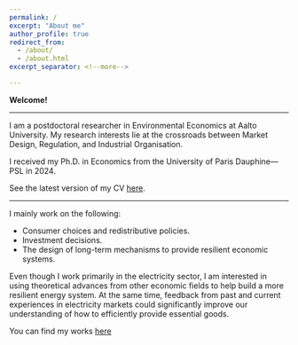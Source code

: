 ```yaml
---
permalink: /
excerpt: "About me"
author_profile: true
redirect_from: 
  - /about/
  - /about.html
excerpt_separator: <!--more-->

---
```


**Welcome!**

------

I am a postdoctoral researcher in Environmental Economics at Aalto University. My research interests lie at the crossroads between Market Design, Regulation, and Industrial Organisation.

I received my Ph.D. in Economics from the University of Paris Dauphine—PSL in 2024.  

See the latest version of my CV [here](https://LeopoldM.github.io/files/cvacademic.pdf).

------

I mainly work on the following:

- Consumer choices and redistributive policies.
- Investment decisions. 
- The design of long-term mechanisms to provide resilient economic systems. 

Even though I work primarily in the electricity sector, I am interested in using theoretical advances from other economic fields to help build a more resilient energy system. At the same time, feedback from past and current experiences in electricity markets could significantly improve our understanding of how to efficiently provide essential goods.

You can find my works [here](https://leopoldmonjoie.com/publications/)

   <!--more--> 

